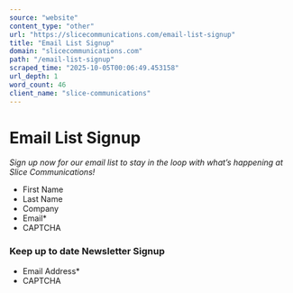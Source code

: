 ```yaml
---
source: "website"
content_type: "other"
url: "https://slicecommunications.com/email-list-signup"
title: "Email List Signup"
domain: "slicecommunications.com"
path: "/email-list-signup"
scraped_time: "2025-10-05T00:06:49.453158"
url_depth: 1
word_count: 46
client_name: "slice-communications"
---
```


# Email List Signup

_Sign up now for our email list to stay in the loop with what’s happening at Slice Communications!_

*   First Name
*   Last Name
*   Company
*   Email*
*   CAPTCHA

### Keep up to date Newsletter Signup
*   Email Address*
*   CAPTCHA